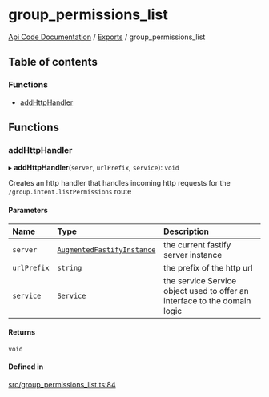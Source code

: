 # group\_permissions\_list
 
[Api Code Documentation](../README.md) / [Exports](../modules.md) / group\_permissions\_list

## Table of contents

### Functions

- [addHttpHandler](group_permissions_list.md#addhttphandler)

## Functions

### addHttpHandler

▸ **addHttpHandler**(`server`, `urlPrefix`, `service`): `void`

Creates an http handler that handles incoming http requests for the `/group.intent.listPermissions` route

#### Parameters

| Name | Type | Description |
| :------ | :------ | :------ |
| `server` | [`AugmentedFastifyInstance`](../interfaces/types.AugmentedFastifyInstance.md) | the current fastify server instance |
| `urlPrefix` | `string` | the prefix of the http url |
| `service` | `Service` | the service Service object used to offer an interface to the domain logic |

#### Returns

`void`

#### Defined in

[src/group_permissions_list.ts:84](https://github.com/openkfw/TruBudget/blob/95e6f8a/api/src/group_permissions_list.ts#L84)
